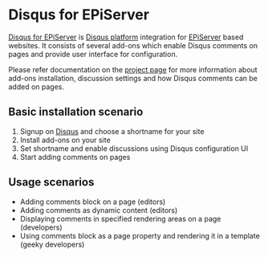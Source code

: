 Disqus for EPiServer
=====================================
[Disqus for EPiServer](http://dmytroduk.com/projects/disqus-for-episerver) is [Disqus platform](http://disqus.com/for-websites/) integration for [EPiServer](http://episerver.com) based websites. It consists of several add-ons which enable Disqus comments on pages and provide user interface for configuration.

Please refer documentation on the [project page](http://dmytroduk.com/projects/disqus-for-episerver) for more information about add-ons installation, discussion settings and how Disqus comments can be added on pages.

Basic installation scenario
------------
1.	Signup on [Disqus](https://disqus.com/admin/signup/) and choose a shortname for your site
2.	Install add-ons on your site
3.	Set shortname and enable discussions using Disqus configuration UI 
4.	Start adding comments on pages

Usage scenarios
------------
- Adding comments block on a page (editors)
- Adding comments as dynamic content (editors)
- Displaying comments in specified rendering areas on a page (developers)
- Using comments block as a page property and rendering it in a template (geeky developers)